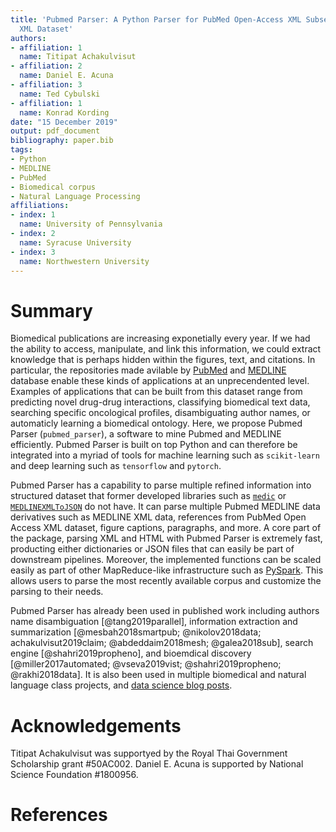 ```yaml
---
title: 'Pubmed Parser: A Python Parser for PubMed Open-Access XML Subset and MEDLINE
  XML Dataset'
authors:
- affiliation: 1
  name: Titipat Achakulvisut
- affiliation: 2
  name: Daniel E. Acuna
- affiliation: 3
  name: Ted Cybulski
- affiliation: 1
  name: Konrad Kording
date: "15 December 2019"
output: pdf_document
bibliography: paper.bib
tags:
- Python
- MEDLINE
- PubMed
- Biomedical corpus
- Natural Language Processing
affiliations:
- index: 1
  name: University of Pennsylvania
- index: 2
  name: Syracuse University
- index: 3
  name: Northwestern University
---
```


# Summary

Biomedical publications are increasing exponetially every year. If we had the ability to access, manipulate, and link this information, we could extract knowledge that is perhaps hidden within the figures, text, and citations. In particular, the repositories made avilable by [PubMed](https://pubmed.ncbi.nlm.nih.gov/) and [MEDLINE](https://www.nlm.nih.gov/bsd/medline.html) database enable these kinds of applications at an unprecendented level. Examples of applications that can be built from this dataset range from predicting novel drug-drug interactions, classifying biomedical text data, searching specific oncological profiles, disambiguating author names, or automaticly learning a biomedical ontology. Here, we propose Pubmed Parser (`pubmed_parser`), a software to mine Pubmed and MEDLINE efficiently. Pubmed Parser is built on top Python and can therefore be integrated into a myriad of tools for machine learning such as `scikit-learn` and deep learning such as `tensorflow` and `pytorch`.

Pubmed Parser has a capability to parse multiple refined information into structured dataset that former developed libraries such as [`medic`](https://github.com/fnl/medic) or [`MEDLINEXMLToJSON`](https://github.com/ldbib/MEDLINEXMLToJSON) do not have. It can parse multiple Pubmed MEDLINE data derivatives such as MEDLINE XML data, references from PubMed Open Access XML dataset, figure captions, paragraphs, and more. A core part of the package, parsing XML and HTML with Pubmed Parser is extremely fast, producting either dictionaries or JSON files that can easily be part of downstream pipelines. Moreover, the implemented functions can be scaled easily as part of other MapReduce-like infrastructure such as [PySpark](https://spark.apache.org/). This allows users to parse the most recently available corpus and customize the parsing to their needs.

Pubmed Parser has already been used in published work including authors name disambiguation [@tang2019parallel], information extraction and summarization [@mesbah2018smartpub; @nikolov2018data; achakulvisut2019claim; @abdeddaim2018mesh; @galea2018sub], search engine [@shahri2019propheno], and bioemdical discovery [@miller2017automated; @vseva2019vist; @shahri2019propheno; @rakhi2018data]. It is also been used in multiple biomedical and natural language class projects, and [data science blog posts](https://towardsdatascience.com/applying-logistic-regression-to-pubmed-45856503a52b).

# Acknowledgements

Titipat Achakulvisut was supportyed by the Royal Thai Government Scholarship grant #50AC002. Daniel E. Acuna is supported by National Science Foundation #1800956.

# References
